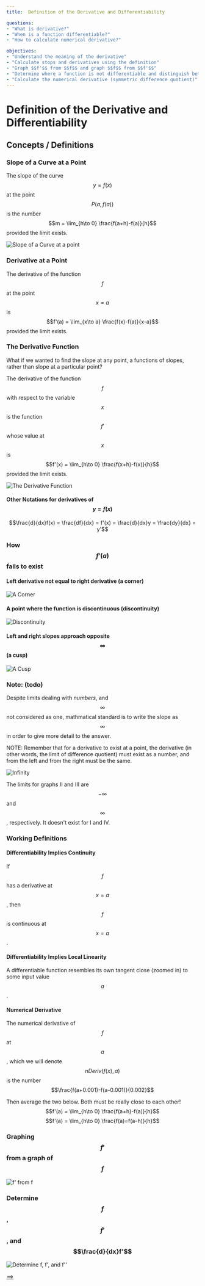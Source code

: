 ```yaml
---
title:  Definition of the Derivative and Differentiability

questions:
- "What is derivative?"
- "When is a function differentiable?"
- "How to calculate numerical derivative?"

objectives:
- "Understand the meaning of the derivative"
- "Calculate stops and derivatives using the definition"
- "Graph $$f'$$ from $$f$$ and graph $$f$$ from $$f'$$"
- "Determine where a function is not differentiable and distinguish between the different types (corners,discontinuities, and vertical tangents)"
- "Calculate the numerical derivative (symmetric difference quotient)"
---
```


# Definition of the Derivative and Differentiability


## Concepts / Definitions

### Slope of a Curve at a Point

The slope of the curve $$y = f(x)$$ at the point $$P(a,f(a))$$ is the number
$$m = \lim_{h\to 0} \frac{f(a+h)-f(a)}{h}$$
provided the limit exists.

![Slope of a Curve at a point](../assets/calculus/3-1-2-definition-of-the-derivative_1.jpg)

### Derivative at a Point

The derivative of the function $$f$$ at the point $$x = a$$ is
$$f'(a) = \lim_{x\to a} \frac{f(x)-f(a)}{x-a}$$
provided the limit exists.

### The Derivative Function

What if we wanted to find the slope at any point, a functions of slopes, rather than slope at a particular point?

The derivative of the function $$f$$ with respect to the variable $$x$$ is the function $$f'$$ whose value at $$x$$ is<br>
$$f'(x) = \lim_{h\to 0} \frac{f(x+h)-f(x)}{h}$$
provided the limit exists.

![The Derivative Function](../assets/calculus/3-1-2-definition-of-the-derivative_2.jpg)

#### Other Notations for derivatives of $$y = f(x)$$
$$\frac{d}{dx}f(x) = \frac{df}{dx} = f'(x) = \frac{d}{dx}y = \frac{dy}{dx} = y'$$

### How $$f'(a)$$ fails to exist

#### Left derivative not equal to right derivative (a corner)
![A Corner](../assets/calculus/3-1-2-definition-of-the-derivative_3.jpg)

#### A point where the function is discontinuous (discontinuity)
![Discontinuity](../assets/calculus/3-1-2-definition-of-the-derivative_4.jpg)

#### Left and right slopes approach opposite $$\infty$$ (a cusp)
![A Cusp](../assets/calculus/3-1-2-definition-of-the-derivative_5.gif)

### Note: (todo)

Despite limits dealing with _numbers_, and $$\infty$$ not considered as one, mathmatical standard is to write the slope as $$\infty$$ in order to give more detail to the answer.

NOTE: Remember that for a derivative to exist at a point, the derivative (in other words, the limit of difference quotient) must exist as a number, and from the left and from the right must be the same.

![Infinity](../assets/calculus/3-1-2-definition-of-the-derivative_6.gif)

The limits for graphs II and III are $$-\infty$$ and $$\infty$$, respectively. It doesn't exist for I and IV.

### Working Definitions

#### Differentiability Implies Continuity
If $$f$$ has a derivative at $$x = a$$, then $$f$$ is continuous at $$x = a$$.

#### Differentiability Implies Local Linearity
A differentiable function resembles its own tangent close (zoomed in) to some input value $$a$$.

#### Numerical Derivative
The numerical derivative of $$f$$ at $$a$$, which we will denote $$nDeriv(f(x),a)$$ is the number
$$\frac{f(a+0.001)-f(a-0.001)}{0.002}$$

Then average the two below. Both must be really close to each other!
$$f'(a) = \lim_{h\to 0} \frac{f(a+h)-f(a)}{h}$$
$$f'(a) = \lim_{h\to 0} \frac{f(a)=f(a-h)}{h}$$

### Graphing $$f'$$ from a graph of $$f$$

![f' from f](../assets/calculus/3-1-2-definition-of-the-derivative_7.gif)

### Determine $$f$$, $$f'$$, and $$\frac{d}{dx}f'$$

![Determine f, f', and f''](../assets/calculus/3-1-2-definition-of-the-derivative_8.gif)

[==>](3-3-differentiation-rules.md)
